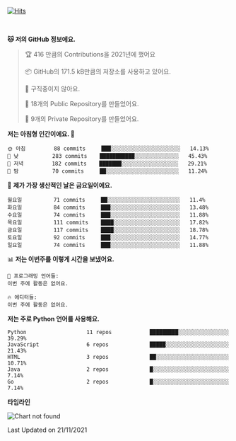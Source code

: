 [![Hits](https://hits.seeyoufarm.com/api/count/incr/badge.svg?url=https%3A%2F%2Fgithub.com%2FSoohan-Park&count_bg=%23000000&title_bg=%23828282&icon=gradle.svg&icon_color=%23FFFFFF&title=Visited&edge_flat=false)](https://hits.seeyoufarm.com)  

<br/>

<!--START_SECTION:waka-->
**🐱 저의 GitHub 정보에요.** 

> 🏆 416 만큼의 Contributions을 2021년에 했어요
 > 
> 📦 GitHub의 171.5 kB만큼의 저장소를 사용하고 있어요. 
 > 
> 🚫 구직중이지 않아요.
 > 
> 📜 18개의 Public Repository를 만들었어요. 
 > 
> 🔑 9개의 Private Repository를 만들었어요.  
 > 
**저는 아침형 인간이에요. 🐤** 

```text
🌞 아침         88 commits     ███░░░░░░░░░░░░░░░░░░░░░░   14.13% 
🌆 낮　         283 commits    ███████████░░░░░░░░░░░░░░   45.43% 
🌃 저녁         182 commits    ███████░░░░░░░░░░░░░░░░░░   29.21% 
🌙 밤　         70 commits     ██░░░░░░░░░░░░░░░░░░░░░░░   11.24%

```
📅 **제가 가장 생산적인 날은 금요일이에요.** 

```text
월요일          71 commits     ██░░░░░░░░░░░░░░░░░░░░░░░   11.4% 
화요일          84 commits     ███░░░░░░░░░░░░░░░░░░░░░░   13.48% 
수요일          74 commits     ███░░░░░░░░░░░░░░░░░░░░░░   11.88% 
목요일          111 commits    ████░░░░░░░░░░░░░░░░░░░░░   17.82% 
금요일          117 commits    ████░░░░░░░░░░░░░░░░░░░░░   18.78% 
토요일          92 commits     ███░░░░░░░░░░░░░░░░░░░░░░   14.77% 
일요일          74 commits     ███░░░░░░░░░░░░░░░░░░░░░░   11.88%

```


📊 **저는 이번주를 이렇게 시간을 보냈어요.** 

```text
💬 프로그래밍 언어들: 
이번 주에 활동은 없어요.

🔥 에디터들: 
이번 주에 활동은 없어요.

```

**저는 주로 Python 언어를 사용해요.** 

```text
Python                   11 repos            █████████░░░░░░░░░░░░░░░░   39.29% 
JavaScript               6 repos             █████░░░░░░░░░░░░░░░░░░░░   21.43% 
HTML                     3 repos             ██░░░░░░░░░░░░░░░░░░░░░░░   10.71% 
Java                     2 repos             █░░░░░░░░░░░░░░░░░░░░░░░░   7.14% 
Go                       2 repos             █░░░░░░░░░░░░░░░░░░░░░░░░   7.14%

```


**타임라인**

![Chart not found](https://raw.githubusercontent.com/Soohan-Park/Soohan-Park/master/charts/bar_graph.png) 


 Last Updated on 21/11/2021
<!--END_SECTION:waka-->
